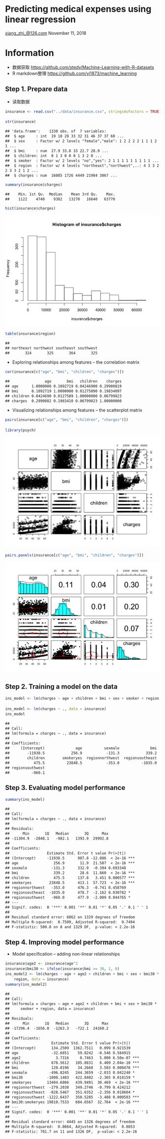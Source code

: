 Predicting medical expenses using linear regression
================
<xiang_zhi_@126.com>
November 11, 2018

Information
===========

-   数据获取 <https://github.com/stedy/Machine-Learning-with-R-datasets>
-   R markdown整理 <https://github.com/yi1873/machine_learning>

Step 1. Prepare data
--------------------

-   读取数据

``` r
insurance <- read.csv("../data/insurance.csv", stringsAsFactors = TRUE)

str(insurance)
```

    ## 'data.frame':    1338 obs. of  7 variables:
    ##  $ age     : int  19 18 28 33 32 31 46 37 37 60 ...
    ##  $ sex     : Factor w/ 2 levels "female","male": 1 2 2 2 2 1 1 1 2 1 ...
    ##  $ bmi     : num  27.9 33.8 33 22.7 28.9 ...
    ##  $ children: int  0 1 3 0 0 0 1 3 2 0 ...
    ##  $ smoker  : Factor w/ 2 levels "no","yes": 2 1 1 1 1 1 1 1 1 1 ...
    ##  $ region  : Factor w/ 4 levels "northeast","northwest",..: 4 3 3 2 2 3 3 2 1 2 ...
    ##  $ charges : num  16885 1726 4449 21984 3867 ...

``` r
summary(insurance$charges)
```

    ##    Min. 1st Qu.  Median    Mean 3rd Qu.    Max. 
    ##    1122    4740    9382   13270   16640   63770

``` r
hist(insurance$charges)
```

![](linear_regression_files/figure-markdown_github/unnamed-chunk-1-1.png)

``` r
table(insurance$region)
```

    ## 
    ## northeast northwest southeast southwest 
    ##       324       325       364       325

-   Exploring relationships among features – the correlation matrix

``` r
cor(insurance[c("age", "bmi", "children", "charges")])
```

    ##                age       bmi   children    charges
    ## age      1.0000000 0.1092719 0.04246900 0.29900819
    ## bmi      0.1092719 1.0000000 0.01275890 0.19834097
    ## children 0.0424690 0.0127589 1.00000000 0.06799823
    ## charges  0.2990082 0.1983410 0.06799823 1.00000000

-   Visualizing relationships among features – the scatterplot matrix

``` r
pairs(insurance[c("age", "bmi", "children", "charges")])

library(psych)
```

![](linear_regression_files/figure-markdown_github/unnamed-chunk-3-1.png)

``` r
pairs.panels(insurance[c("age", "bmi", "children", "charges")])
```

![](linear_regression_files/figure-markdown_github/unnamed-chunk-3-2.png)

Step 2. Training a model on the data
------------------------------------

``` r
ins_model <- lm(charges ~ age + children + bmi + sex + smoker + region, data = insurance)

ins_model <- lm(charges ~ ., data = insurance)
ins_model
```

    ## 
    ## Call:
    ## lm(formula = charges ~ ., data = insurance)
    ## 
    ## Coefficients:
    ##     (Intercept)              age          sexmale              bmi  
    ##        -11938.5            256.9           -131.3            339.2  
    ##        children        smokeryes  regionnorthwest  regionsoutheast  
    ##           475.5          23848.5           -353.0          -1035.0  
    ## regionsouthwest  
    ##          -960.1

Step 3. Evaluating model performance
------------------------------------

``` r
summary(ins_model)
```

    ## 
    ## Call:
    ## lm(formula = charges ~ ., data = insurance)
    ## 
    ## Residuals:
    ##      Min       1Q   Median       3Q      Max 
    ## -11304.9  -2848.1   -982.1   1393.9  29992.8 
    ## 
    ## Coefficients:
    ##                 Estimate Std. Error t value Pr(>|t|)    
    ## (Intercept)     -11938.5      987.8 -12.086  < 2e-16 ***
    ## age                256.9       11.9  21.587  < 2e-16 ***
    ## sexmale           -131.3      332.9  -0.394 0.693348    
    ## bmi                339.2       28.6  11.860  < 2e-16 ***
    ## children           475.5      137.8   3.451 0.000577 ***
    ## smokeryes        23848.5      413.1  57.723  < 2e-16 ***
    ## regionnorthwest   -353.0      476.3  -0.741 0.458769    
    ## regionsoutheast  -1035.0      478.7  -2.162 0.030782 *  
    ## regionsouthwest   -960.0      477.9  -2.009 0.044765 *  
    ## ---
    ## Signif. codes:  0 '***' 0.001 '**' 0.01 '*' 0.05 '.' 0.1 ' ' 1
    ## 
    ## Residual standard error: 6062 on 1329 degrees of freedom
    ## Multiple R-squared:  0.7509, Adjusted R-squared:  0.7494 
    ## F-statistic: 500.8 on 8 and 1329 DF,  p-value: < 2.2e-16

Step 4. Improving model performance
-----------------------------------

-   Model specification – adding non-linear relationships

``` r
insurance$age2 <- insurance$age^2
insurance$bmi30 <- ifelse(insurance$bmi >= 30, 1, 0)
ins_model2 <- lm(charges ~ age + age2 + children + bmi + sex + bmi30 * smoker + 
    region, data = insurance)
summary(ins_model2)
```

    ## 
    ## Call:
    ## lm(formula = charges ~ age + age2 + children + bmi + sex + bmi30 * 
    ##     smoker + region, data = insurance)
    ## 
    ## Residuals:
    ##      Min       1Q   Median       3Q      Max 
    ## -17296.4  -1656.0  -1263.3   -722.1  24160.2 
    ## 
    ## Coefficients:
    ##                   Estimate Std. Error t value Pr(>|t|)    
    ## (Intercept)       134.2509  1362.7511   0.099 0.921539    
    ## age               -32.6851    59.8242  -0.546 0.584915    
    ## age2                3.7316     0.7463   5.000 6.50e-07 ***
    ## children          678.5612   105.8831   6.409 2.04e-10 ***
    ## bmi               120.0196    34.2660   3.503 0.000476 ***
    ## sexmale          -496.8245   244.3659  -2.033 0.042240 *  
    ## bmi30           -1000.1403   422.8402  -2.365 0.018159 *  
    ## smokeryes       13404.6866   439.9491  30.469  < 2e-16 ***
    ## regionnorthwest  -279.2038   349.2746  -0.799 0.424212    
    ## regionsoutheast  -828.5467   351.6352  -2.356 0.018604 *  
    ## regionsouthwest -1222.6437   350.5285  -3.488 0.000503 ***
    ## bmi30:smokeryes 19810.7533   604.6567  32.764  < 2e-16 ***
    ## ---
    ## Signif. codes:  0 '***' 0.001 '**' 0.01 '*' 0.05 '.' 0.1 ' ' 1
    ## 
    ## Residual standard error: 4445 on 1326 degrees of freedom
    ## Multiple R-squared:  0.8664, Adjusted R-squared:  0.8653 
    ## F-statistic: 781.7 on 11 and 1326 DF,  p-value: < 2.2e-16
